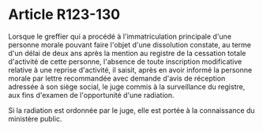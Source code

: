 # Article R123-130

Lorsque le greffier qui a procédé à l'immatriculation principale d'une personne morale pouvant faire l'objet d'une dissolution constate, au terme d'un délai de deux ans après la mention au registre de la cessation totale d'activité de cette personne, l'absence de toute inscription modificative relative à une reprise d'activité, il saisit, après en avoir informé la personne morale par lettre recommandée avec demande d'avis de réception adressée à son siège social, le juge commis à la surveillance du registre, aux fins d'examen de l'opportunité d'une radiation.

Si la radiation est ordonnée par le juge, elle est portée à la connaissance du ministère public.
